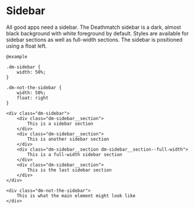 # Sidebar

All good apps need a sidebar. The Deathmatch sidebar is a dark, almost black background with 
white foreground by default. Styles are available for sidebar sections as well as full-width
sections. The sidebar is positioned using a float left. 

    @example
    
    .dm-sidebar {
        width: 50%;
    }
    
    .dm-not-the-sidebar {
        width: 50%;
        float: right
    }
    
    <div class="dm-sidebar">
        <div class="dm-sidebar__section">
            This is a sidebar section
        </div>
        <div class="dm-sidebar__section">
            This is another sidebar section
        </div>
        <div class="dm-sidebar__section dm-sidebar__section--full-width">
            This is a full-width sidebar section
        </div>
        <div class="dm-sidebar__section">
            This is the last sidebar section
        </div>
    </div>
    
    <div class="dm-not-the-sidebar">
        This is what the main element might look like
    </div>